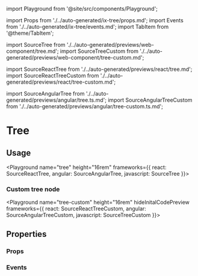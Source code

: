 import Playground from '@site/src/components/Playground';

import Props from './../auto-generated/ix-tree/props.md';
import Events from './../auto-generated/ix-tree/events.md';
import TabItem from '@theme/TabItem';

import SourceTree from './../auto-generated/previews/web-component/tree.md';
import SourceTreeCustom from './../auto-generated/previews/web-component/tree-custom.md';

import SourceReactTree from './../auto-generated/previews/react/tree.md';
import SourceReactTreeCustom from './../auto-generated/previews/react/tree-custom.md';

import SourceAngularTree from './../auto-generated/previews/angular/tree.ts.md';
import SourceAngularTreeCustom from './../auto-generated/previews/angular/tree-custom.ts.md';

# Tree

## Usage

<Playground
name="tree" height="16rem"
frameworks={{
  react: SourceReactTree,
  angular: SourceAngularTree,
  javascript: SourceTree
}}></Playground>

### Custom tree node

<Playground
name="tree-custom" height="16rem"
hideInitalCodePreview
frameworks={{
  react: SourceReactTreeCustom,
  angular: SourceAngularTreeCustom,
  javascript: SourceTreeCustom
}}></Playground>

## Properties

### Props

<Props />

### Events

<Events />
